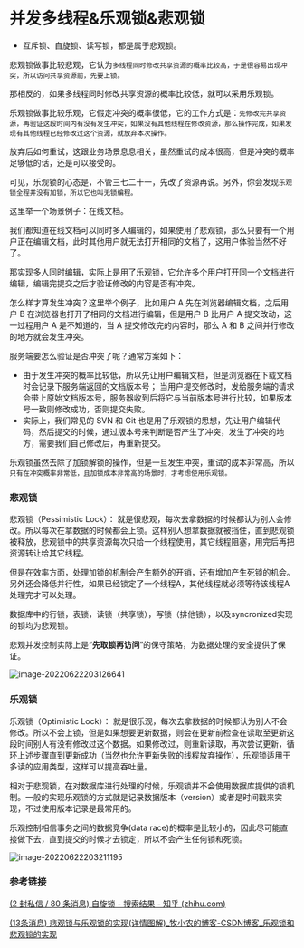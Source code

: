 # 并发多线程&乐观锁&悲观锁

- 互斥锁、自旋锁、读写锁，都是属于悲观锁。

悲观锁做事比较悲观，它认为`多线程同时修改共享资源的概率比较高，于是很容易出现冲突，所以访问共享资源前，先要上锁。`

那相反的，如果多线程同时修改共享资源的概率比较低，就可以采用乐观锁。

乐观锁做事比较乐观，它假定冲突的概率很低，它的工作方式是：`先修改完共享资源，再验证这段时间内有没有发生冲突，如果没有其他线程在修改资源，那么操作完成，如果发现有其他线程已经修改过这个资源，就放弃本次操作。`

放弃后如何重试，这跟业务场景息息相关，虽然重试的成本很高，但是冲突的概率足够低的话，还是可以接受的。

可见，乐观锁的心态是，不管三七二十一，先改了资源再说。另外，你会发现`乐观锁全程并没有加锁，所以它也叫无锁编程。`

这里举一个场景例子：在线文档。

我们都知道在线文档可以同时多人编辑的，如果使用了悲观锁，那么只要有一个用户正在编辑文档，此时其他用户就无法打开相同的文档了，这用户体验当然不好了。

那实现多人同时编辑，实际上是用了乐观锁，它允许多个用户打开同一个文档进行编辑，编辑完提交之后才验证修改的内容是否有冲突。

怎么样才算发生冲突？这里举个例子，比如用户 A 先在浏览器编辑文档，之后用户 B 在浏览器也打开了相同的文档进行编辑，但是用户 B 比用户 A 提交改动，这一过程用户 A 是不知道的，当 A 提交修改完的内容时，那么 A 和 B 之间并行修改的地方就会发生冲突。

服务端要怎么验证是否冲突了呢？通常方案如下：

- 由于发生冲突的概率比较低，所以先让用户编辑文档，但是浏览器在下载文档时会记录下服务端返回的文档版本号；
       当用户提交修改时，发给服务端的请求会带上原始文档版本号，服务器收到后将它与当前版本号进行比较，如果版本号一致则修改成功，否则提交失败。
- 实际上，我们常见的 SVN 和 Git 也是用了乐观锁的思想，先让用户编辑代码，然后提交的时候，通过版本号来判断是否产生了冲突，发生了冲突的地方，需要我们自己修改后，再重新提交。

乐观锁虽然去除了加锁解锁的操作，但是一旦发生冲突，重试的成本非常高，所以`只有在冲突概率非常低，且加锁成本非常高的场景时，才考虑使用乐观锁。`

### 悲观锁

悲观锁（Pessimistic Lock）： 就是很悲观，每次去拿数据的时候都认为别人会修改。所以每次在拿数据的时候都会上锁。这样别人想拿数据就被挡住，直到悲观锁被释放，悲观锁中的共享资源每次只给一个线程使用，其它线程阻塞，用完后再把资源转让给其它线程。

但是在效率方面，处理加锁的机制会产生额外的开销，还有增加产生死锁的机会。另外还会降低并行性，如果已经锁定了一个线程A，其他线程就必须等待该线程A处理完才可以处理。

数据库中的行锁，表锁，读锁（共享锁），写锁（排他锁），以及syncronized实现的锁均为悲观锁。

悲观并发控制实际上是“**先取锁再访问**”的保守策略，为数据处理的安全提供了保证。

![image-20220622203126641](https://hanbabang-1311741789.cos.ap-chengdu.myqcloud.com/Pics/image-20220622203126641.png)

### 乐观锁

乐观锁（Optimistic Lock）： 就是很乐观，每次去拿数据的时候都认为别人不会修改。所以不会上锁，但是如果想要更新数据，则会在更新前检查在读取至更新这段时间别人有没有修改过这个数据。如果修改过，则重新读取，再次尝试更新，循环上述步骤直到更新成功（当然也允许更新失败的线程放弃操作），乐观锁适用于多读的应用类型，这样可以提高吞吐量。

相对于悲观锁，在对数据库进行处理的时候，乐观锁并不会使用数据库提供的锁机制。一般的实现乐观锁的方式就是记录数据版本（version）或者是时间戳来实现，不过使用版本记录是最常用的。

乐观控制相信事务之间的数据竞争(data race)的概率是比较小的，因此尽可能直接做下去，直到提交的时候才去锁定，所以不会产生任何锁和死锁。

![image-20220622203211195](https://hanbabang-1311741789.cos.ap-chengdu.myqcloud.com/Pics/image-20220622203211195.png)

### 参考链接

[(2 封私信 / 80 条消息) 自旋锁 - 搜索结果 - 知乎 (zhihu.com)](https://www.zhihu.com/search?type=content&q=自旋锁)

[(13条消息) 悲观锁与乐观锁的实现(详情图解)_牧小农的博客-CSDN博客_乐观锁和悲观锁的实现](https://blog.csdn.net/qq_14996421/article/details/106351873?ops_request_misc=%7B%22request%5Fid%22%3A%22165578136016782395331927%22%2C%22scm%22%3A%2220140713.130102334..%22%7D&request_id=165578136016782395331927&biz_id=0&spm=1018.2226.3001.4187)